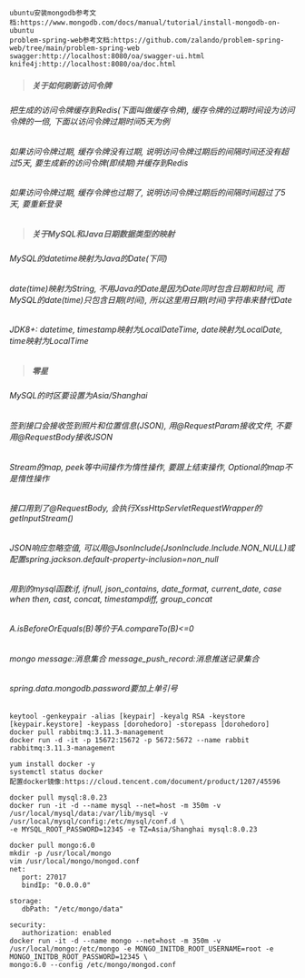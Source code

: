 `ubuntu安装mongodb参考文档:https://www.mongodb.com/docs/manual/tutorial/install-mongodb-on-ubuntu`  
`problem-spring-web参考文档:https://github.com/zalando/problem-spring-web/tree/main/problem-spring-web`  
`swagger:http://localhost:8080/oa/swagger-ui.html`  
`knife4j:http://localhost:8080/oa/doc.html`
> ##### 关于如何刷新访问令牌
###### 把生成的访问令牌缓存到Redis(下面叫做缓存令牌), 缓存令牌的过期时间设为访问令牌的一倍, 下面以访问令牌过期时间5天为例
###### 如果访问令牌过期, 缓存令牌没有过期, 说明访问令牌过期后的间隔时间还没有超过5天, 要生成新的访问令牌(即续期)并缓存到Redis
###### 如果访问令牌过期, 缓存令牌也过期了, 说明访问令牌过期后的间隔时间超过了5天, 要重新登录
> ##### 关于MySQL和Java日期数据类型的映射
###### MySQL的datetime映射为Java的Date(下同)
###### date(time)映射为String, 不用Java的Date是因为Date同时包含日期和时间, 而MySQL的date(time)只包含日期(时间), 所以这里用日期(时间)字符串来替代Date
###### JDK8+: datetime, timestamp映射为LocalDateTime, date映射为LocalDate, time映射为LocalTime
> ##### 零星
###### MySQL的时区要设置为Asia/Shanghai
###### 签到接口会接收签到照片和位置信息(JSON), 用@RequestParam接收文件, 不要用@RequestBody接收JSON
###### Stream的map, peek等中间操作为惰性操作, 要跟上结束操作, Optional的map不是惰性操作
###### 接口用到了@RequestBody, 会执行XssHttpServletRequestWrapper的getInputStream()
###### JSON响应忽略空值, 可以用@JsonInclude(JsonInclude.Include.NON_NULL)或配置spring.jackson.default-property-inclusion=non_null
###### 用到的mysql函数:if, ifnull, json_contains, date_format, current_date, case when then, cast, concat, timestampdiff, group_concat
###### A.isBeforeOrEquals(B)等价于A.compareTo(B)<=0
###### mongo message:消息集合 message_push_record:消息推送记录集合
###### spring.data.mongodb.password要加上单引号
`keytool -genkeypair -alias [keypair] -keyalg RSA -keystore [keypair.keystore] -keypass [dorohedoro] -storepass [dorohedoro]`  
`docker pull rabbitmq:3.11.3-management`  
`docker run -d -it -p 15672:15672 -p 5672:5672 --name rabbit rabbitmq:3.11.3-management`
```shell
yum install docker -y
systemctl status docker
配置docker镜像:https://cloud.tencent.com/document/product/1207/45596

docker pull mysql:8.0.23
docker run -it -d --name mysql --net=host -m 350m -v /usr/local/mysql/data:/var/lib/mysql -v /usr/local/mysql/config:/etc/mysql/conf.d \
-e MYSQL_ROOT_PASSWORD=12345 -e TZ=Asia/Shanghai mysql:8.0.23

docker pull mongo:6.0
mkdir -p /usr/local/mongo
vim /usr/local/mongo/mongod.conf
net:
   port: 27017
   bindIp: "0.0.0.0"

storage:
   dbPath: "/etc/mongo/data"

security:
   authorization: enabled
docker run -it -d --name mongo --net=host -m 350m -v /usr/local/mongo:/etc/mongo -e MONGO_INITDB_ROOT_USERNAME=root -e MONGO_INITDB_ROOT_PASSWORD=12345 \
mongo:6.0 --config /etc/mongo/mongod.conf
```